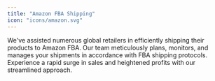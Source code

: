 ```yaml
---
title: "Amazon FBA Shipping"
icon: "icons/amazon.svg"
---
```


We've assisted numerous global retailers in efficiently shipping their products to Amazon FBA. Our team meticulously plans, monitors, and manages your shipments in accordance with FBA shipping protocols. Experience a rapid surge in sales and heightened profits with our streamlined approach.